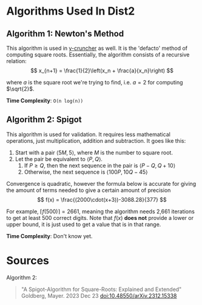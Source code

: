 # Algorithms Used In Dist2

## Algorithm 1: Newton's Method
This algorithm is used in [y-cruncher](http://www.numberworld.org/y-cruncher/) as well. It is the 'defacto' method of computing square
roots. Essentially, the algorithm consists of a recursive relation:
$$
x_{n+1} = \frac{1}{2}\left(x_n + \frac{a}{x_n}\right)
$$

where $a$ is the square root we're trying to find, i.e. $a=2$ for computing
$\sqrt{2}$.

**Time Complexity**: `O(n log(n))`

## Algorithm 2: Spigot
This algorithm is used for validation. It requires less mathematical
operations, just multiplication, addition and subtraction.
It goes like this:

1. Start with a pair $\left\langle 5M, 5 \right\rangle$, where $M$ is the
number to square root.
1. Let the pair be equivalent to $\left\langle P,Q \right\rangle$.
    1. If $P\geq{Q}$, then the next sequence in the pair is $\left\langle  P-Q, Q+10\right\rangle$
    2. Otherwise, the next sequence is $\left\langle 100P,10Q-45\right\rangle$

Convergence is quadratic, however the formula below is accurate for
giving the amount of terms needed to give a certain amount of precision
$$
f(x) = \frac{(2000\cdot(x+3))-3088.28}{377}
$$

For example, $\left\lceil f(500) \right\rceil = 2661$, meaning the
algorithm needs 2,661 iterations to get at least $500$ correct digits.
Note that $f(x)$ **does not** provide a lower or upper bound, it is just
used to get a value that is in that range.


**Time Complexity**: Don't know yet.


# Sources
Algorithm 2: 
> "A Spigot-Algorithm for Square-Roots: Explained and Extended" Goldberg, Mayer. 2023 Dec 23 [doi:10.48550/arXiv.2312.15338](https://arxiv.org/abs/2312.15338)

